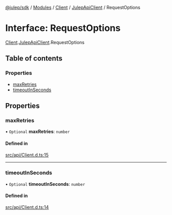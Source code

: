 [@julep/sdk](../README.md) / [Modules](../modules.md) / [Client](../modules/Client.md) / [JulepApiClient](../modules/Client.JulepApiClient.md) / RequestOptions

# Interface: RequestOptions

[Client](../modules/Client.md).[JulepApiClient](../modules/Client.JulepApiClient.md).RequestOptions

## Table of contents

### Properties

- [maxRetries](Client.JulepApiClient.RequestOptions.md#maxretries)
- [timeoutInSeconds](Client.JulepApiClient.RequestOptions.md#timeoutinseconds)

## Properties

### maxRetries

• `Optional` **maxRetries**: `number`

#### Defined in

[src/api/Client.d.ts:15](https://github.com/julep-ai/monorepo/blob/8b1493a/sdks/js/src/api/Client.d.ts#L15)

___

### timeoutInSeconds

• `Optional` **timeoutInSeconds**: `number`

#### Defined in

[src/api/Client.d.ts:14](https://github.com/julep-ai/monorepo/blob/8b1493a/sdks/js/src/api/Client.d.ts#L14)
